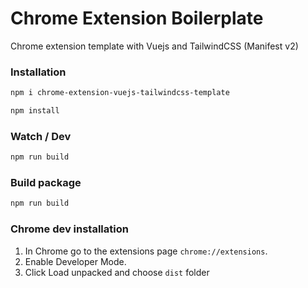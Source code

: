 # Chrome Extension Boilerplate

Chrome extension template with Vuejs and TailwindCSS (Manifest v2)

### Installation

```bash
npm i chrome-extension-vuejs-tailwindcss-template
```

```bash
npm install
```

### Watch / Dev

```bash
npm run build
```

### Build package

```bash
npm run build
```

### Chrome dev installation

1. In Chrome go to the extensions page `chrome://extensions`.
2. Enable Developer Mode.
3. Click Load unpacked and choose `dist` folder
